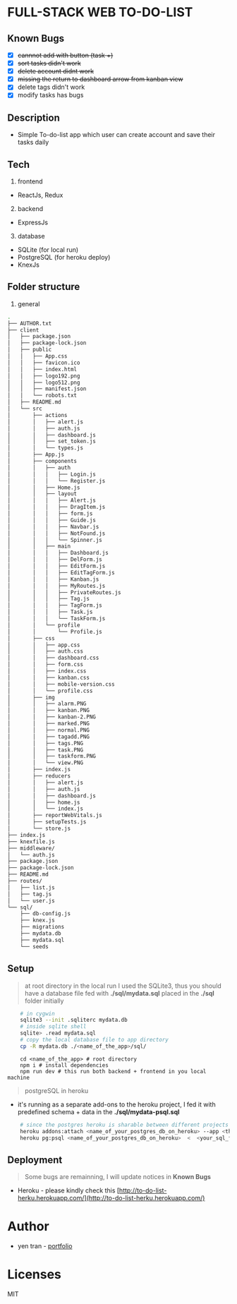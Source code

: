 # FULL-STACK WEB TO-DO-LIST

## Known Bugs

- [x] ~~cannnot add with button (task +)~~
- [x] ~~sort tasks didn't work~~
- [x] ~~delete account didnt work~~
- [x] ~~missing the return to dashboard arrow from kanban view~~
- [x] delete tags didn't work
- [x] modify tasks has bugs

## Description

- Simple To-do-list app which user can create account and save their tasks daily

## Tech

1. frontend

- ReactJs, Redux

2. backend

- ExpressJs

3. database

- SQLite (for local run)
- PostgreSQL (for heroku deploy)
- KnexJs

## Folder structure

1. general

```bash
.
├── AUTHOR.txt
├── client
│   ├── package.json
│   ├── package-lock.json
│   ├── public
│   │   ├── App.css
│   │   ├── favicon.ico
│   │   ├── index.html
│   │   ├── logo192.png
│   │   ├── logo512.png
│   │   ├── manifest.json
│   │   └── robots.txt
│   ├── README.md
│   └── src
│       ├── actions
│       │   ├── alert.js
│       │   ├── auth.js
│       │   ├── dashboard.js
│       │   ├── set_token.js
│       │   └── types.js
│       ├── App.js
│       ├── components
│       │   ├── auth
│       │   │   ├── Login.js
│       │   │   └── Register.js
│       │   ├── Home.js
│       │   ├── layout
│       │   │   ├── Alert.js
│       │   │   ├── DragItem.js
│       │   │   ├── form.js
│       │   │   ├── Guide.js
│       │   │   ├── Navbar.js
│       │   │   ├── NotFound.js
│       │   │   └── Spinner.js
│       │   ├── main
│       │   │   ├── Dashboard.js
│       │   │   ├── DelForm.js
│       │   │   ├── EditForm.js
│       │   │   ├── EditTagForm.js
│       │   │   ├── Kanban.js
│       │   │   ├── MyRoutes.js
│       │   │   ├── PrivateRoutes.js
│       │   │   ├── Tag.js
│       │   │   ├── TagForm.js
│       │   │   ├── Task.js
│       │   │   └── TaskForm.js
│       │   └── profile
│       │       └── Profile.js
│       ├── css
│       │   ├── app.css
│       │   ├── auth.css
│       │   ├── dashboard.css
│       │   ├── form.css
│       │   ├── index.css
│       │   ├── kanban.css
│       │   ├── mobile-version.css
│       │   └── profile.css
│       ├── img
│       │   ├── alarm.PNG
│       │   ├── kanban.PNG
│       │   ├── kanban-2.PNG
│       │   ├── marked.PNG
│       │   ├── normal.PNG
│       │   ├── tagadd.PNG
│       │   ├── tags.PNG
│       │   ├── task.PNG
│       │   ├── taskform.PNG
│       │   └── view.PNG
│       ├── index.js
│       ├── reducers
│       │   ├── alert.js
│       │   ├── auth.js
│       │   ├── dashboard.js
│       │   ├── home.js
│       │   └── index.js
│       ├── reportWebVitals.js
│       ├── setupTests.js
│       └── store.js
├── index.js
├── knexfile.js
├── middleware/
│   └── auth.js
├── package.json
├── package-lock.json
├── README.md
├── routes/
│   ├── list.js
│   ├── tag.js
│   └── user.js
└── sql/
    ├── db-config.js
    ├── knex.js
    ├── migrations
    ├── mydata.db
    ├── mydata.sql
    └── seeds

```

## Setup

> at root directory
> in the local run I used the SQLite3, thus you should have a database file fed with **./sql/mydata.sql** placed in the **./sql** folder initially

```bash
    # in cygwin
    sqlite3 --init .sqliterc mydata.db
    # inside sqlite shell
    sqlite> .read mydata.sql
    # copy the local database file to app directory
    cp -R mydata.db ./<name_of_the_app>/sql/
```

```
    cd <name_of_the_app> # root directory
    npm i # install dependencies
    npm run dev # this run both backend + frontend in you local machine
```

> postgreSQL in heroku

- it's running as a separate add-ons to the heroku project, I fed it with predefined schema + data in the **./sql/mydata-psql.sql**

```bash
    # since the postgres heroku is sharable between different projects
    heroku addons:attach <name_of_your_postgres_db_on_heroku> --app <the_app_you_want_to_add>
    heroku pg:psql <name_of_your_postgres_db_on_heroku>  <  <your_sql_file> # for windows terminal double quote your < ==>> "<"
```

## Deployment

> Some bugs are remainning, I will update notices in **Known Bugs**

- Heroku - please kindly check this [http://to-do-list-herku.herokuapp.com/](http://to-do-list-herku.herokuapp.com/)

# Author

- yen tran - [portfolio](http://portfolio-herku.herokuapp.com/)

# Licenses

MIT
